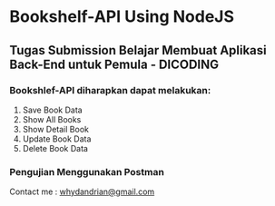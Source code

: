 # Bookshelf-API Using NodeJS

## Tugas Submission Belajar Membuat Aplikasi Back-End untuk Pemula - DICODING

### Bookshlef-API diharapkan dapat melakukan:
1. Save Book Data
2. Show All Books
3. Show Detail Book
4. Update Book Data
5. Delete Book Data

### Pengujian Menggunakan Postman


Contact me : whydandrian@gmail.com

